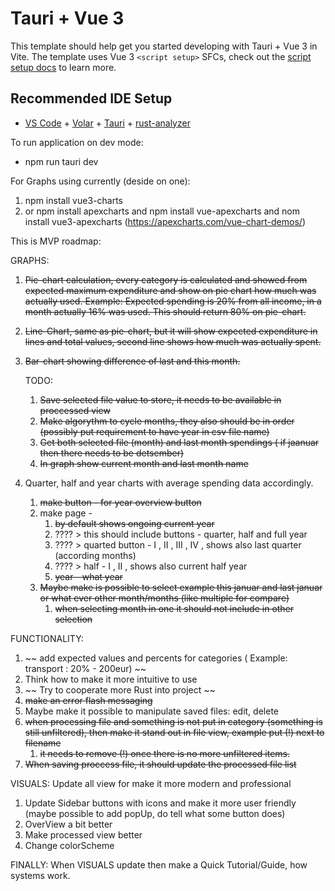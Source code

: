 # Tauri + Vue 3

This template should help get you started developing with Tauri + Vue 3 in Vite. The template uses Vue 3 `<script setup>` SFCs, check out the [script setup docs](https://v3.vuejs.org/api/sfc-script-setup.html#sfc-script-setup) to learn more.

## Recommended IDE Setup

- [VS Code](https://code.visualstudio.com/) + [Volar](https://marketplace.visualstudio.com/items?itemName=Vue.volar) + [Tauri](https://marketplace.visualstudio.com/items?itemName=tauri-apps.tauri-vscode) + [rust-analyzer](https://marketplace.visualstudio.com/items?itemName=rust-lang.rust-analyzer)

To run application on dev mode: 
* npm run tauri dev


For Graphs using currently (deside on one):
1. npm install vue3-charts
2. or npm install apexcharts and npm install vue-apexcharts and nom install vue3-apexcharts (https://apexcharts.com/vue-chart-demos/)


This is MVP roadmap:

GRAPHS:
1. ~~Pie-chart calculation, every category is calculated and showed from expected maximum expenditure and show on pie chart how much was actually used.
Example: Expected spending is 20% from all income, in a month actually 16% was used. This should return 80% on pie-chart.~~

2. ~~Line-Chart, same as pie-chart, but it will show expected expenditure in lines and total values, second line shows how much was actually spent.~~

3. ~~Bar-chart showing difference of last and this month.~~

    TODO: 
    1. ~~Save selected file value to store, it needs to be available in proccessed view~~
    2. ~~Make algorythm to cycle months, they also should be in order (possibly put requirement to have year in csv file name)~~ 
    3. ~~Get both selected file (month) and last month spendings ( if jaanuar then there needs to be detsember)~~ 
    4. ~~In graph show current month and last month name~~ 

4. Quarter, half and year charts with average spending data accordingly.
    1. ~~make button - for year overview button~~
    2. make page -
        1. ~~by default shows ongoing current year~~
        2. ???? >  this should include buttons - quarter, half and full year
        3. ???? > quarted button - I , II , III , IV , shows also last quarter (according months)
        4. ???? >  half - I , II , shows also current half year
        5. ~~year - what year~~
    3. ~~Maybe make is possible to select example this januar and last januar or what ever other month/months (like multiple for compare)~~
        1. ~~when selecting month in one it should not include in other selection~~

FUNCTIONALITY:
1. ~~ add expected values and percents for categories ( Example: transport : 20% - 200eur) ~~
2. Think how to make it more intuitive to use
3. ~~ Try to cooperate more Rust into project ~~ 
4. ~~make an error flash messaging~~
5. Maybe make it possible to manipulate saved files: edit, delete 
6. ~~when processing file and something is not put in category (something is still unfiltered), then make it stand out in file view, example put (!) next to filename~~
    1. ~~it needs to remove (!) once there is no more unfiltered items.~~
7. ~~When saving proccess file, it should update the processed file list~~

VISUALS:
Update all view for make it more modern and professional
1. Update Sidebar buttons with icons and make it more user friendly (maybe possible to add popUp, do tell what some button does)
2. OverView a bit better
3. Make processed view better
4. Change colorScheme


FINALLY: 
When VISUALS update then make a Quick Tutorial/Guide, how systems work.